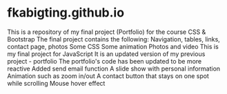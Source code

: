 # fkabigting.github.io
This is a repository of my final project (Portfolio) for the course CSS &amp; Bootstrap
The final project contains the following:
Navigation, tables, links, contact page, photos
Some CSS
Some animation
Photos and video
This is my final project for JavaScript It is an updated version of my previous project - portfolio The portfolio's code has been updated to be more reactive Added send email function A slide show with personal information Animation such as zoom in/out A contact button that stays on one spot while scrolling Mouse hover effect
